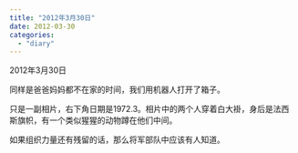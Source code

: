 ```yaml
---
title: "2012年3月30日"
date: 2012-03-30
categories: 
  - "diary"
---
```


2012年3月30日

同样是爸爸妈妈都不在家的时间，我们用机器人打开了箱子。

只是一副相片，右下角日期是1972.3。相片中的两个人穿着白大褂，身后是法西斯旗帜，有一个类似猩猩的动物蹲在他们中间。

如果组织力量还有残留的话，那么将军部队中应该有人知道。
